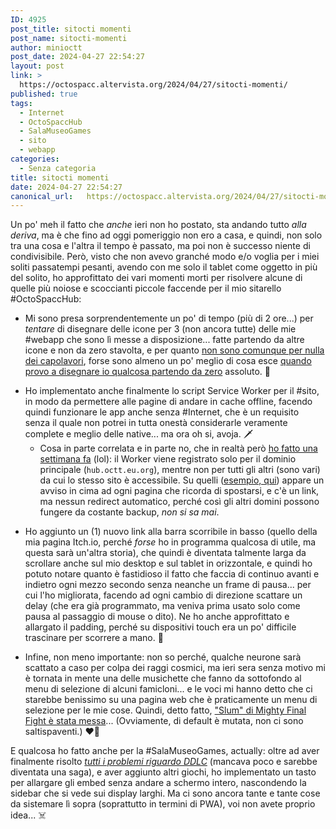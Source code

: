 ```yaml
---
ID: 4925
post_title: sitocti momenti
post_name: sitocti-momenti
author: minioctt
post_date: 2024-04-27 22:54:27
layout: post
link: >
  https://octospacc.altervista.org/2024/04/27/sitocti-momenti/
published: true
tags:
  - Internet
  - OctoSpaccHub
  - SalaMuseoGames
  - sito
  - webapp
categories:
  - Senza categoria
title: sitocti momenti
date: 2024-04-27 22:54:27
canonical_url:   https://octospacc.altervista.org/2024/04/27/sitocti-momenti/
---
```

<!-- wp:paragraph -->
<p>Un po' meh il fatto che <em>anche</em> ieri non ho postato, sta andando tutto <em>alla deriva</em>, ma è che fino ad oggi pomeriggio non ero a casa, e quindi, non solo tra una cosa e l'altra il tempo è passato, ma poi non è successo niente di condivisibile. Però, visto che non avevo granché modo e/o voglia per i miei soliti passatempi pesanti, avendo con me solo il tablet come oggetto in più del solito, ho approfittato dei vari momenti morti per risolvere alcune di quelle più noiose e scoccianti piccole faccende per il mio sitarello #OctoSpaccHub:</p>
<!-- /wp:paragraph -->

<!-- wp:list -->
<ul><!-- wp:list-item -->
<li>Mi sono presa sorprendentemente un po' di tempo (più di 2 ore...) per <em>tentare</em> di disegnare delle icone per 3 (non ancora tutte) delle mie #webapp che sono lì messe a disposizione... fatte partendo da altre icone e non da zero stavolta, e per quanto <a href="https://gitlab.com/octospacc/octospacc.gitlab.io/-/commit/c433bc663543eeddf374bed21bce7006c43cd115">non sono comunque per nulla dei capolavori</a>, forse sono almeno un po' meglio di cosa esce <a href="https://octospacc.altervista.org/2024/03/28/pwgoduriaaaa/">quando provo a disegnare io qualcosa partendo da zero</a> assoluto. 🥲️</li>
<!-- /wp:list-item --></ul>
<!-- /wp:list -->

<!-- wp:list -->
<ul><!-- wp:list-item -->
<li>Ho implementato anche finalmente lo script Service Worker per il #sito, in modo da permettere alle pagine di andare in cache offline, facendo quindi funzionare le app anche senza #Internet, che è un requisito senza il quale non potrei in tutta onestà considerarle veramente complete e meglio delle native... ma ora oh si, avoja. 🗡️<!-- wp:list -->
<ul><!-- wp:list-item -->
<li>Cosa in parte correlata e in parte no, che in realtà però <a href="https://gitlab.com/octospacc/octospacc.gitlab.io/-/commit/87757fbcee643ad3f37bce851e0fc25822964183#59bd975b6a8f87e95826adc4fbedf63faa45ad19">ho fatto una settimana fa</a> (lol): il Worker viene registrato solo per il dominio principale (<code>hub.octt.eu.org</code>), mentre non per tutti gli altri (sono vari) da cui lo stesso sito è accessibile. Su quelli (<a href="https://octospacc.gitlab.io">esempio, qui</a>) appare un avviso in cima ad ogni pagina che ricorda di spostarsi, e c'è un link, ma nessun redirect automatico, perché così gli altri domini possono fungere da costante backup, <em>non si sa mai</em>.</li>
<!-- /wp:list-item --></ul>
<!-- /wp:list --></li>
<!-- /wp:list-item --></ul>
<!-- /wp:list -->

<!-- wp:list -->
<ul><!-- wp:list-item -->
<li>Ho aggiunto un (1) nuovo link alla barra scorribile in basso (quello della mia pagina Itch.io, perché <em>forse</em> ho in programma qualcosa di utile, ma questa sarà un'altra storia), che quindi è diventata talmente larga da scrollare anche sul mio desktop e sul tablet in orizzontale, e quindi ho potuto notare quanto è fastidioso il fatto che faccia di continuo avanti e indietro ogni mezzo secondo senza neanche un frame di pausa... per cui l'ho migliorata, facendo ad ogni cambio di direzione scattare un delay (che era già programmato, ma veniva prima usato solo come pausa al passaggio di mouse o dito). Ne ho anche approfittato e allargato il padding, perché su dispositivi touch era un po' difficile trascinare per scorrere a mano. 💈️</li>
<!-- /wp:list-item --></ul>
<!-- /wp:list -->

<!-- wp:list -->
<ul><!-- wp:list-item -->
<li>Infine, non meno importante: non so perché, qualche neurone sarà scattato a caso per colpa dei raggi cosmici, ma ieri sera senza motivo mi è tornata in mente una delle musichette che fanno da sottofondo al menu di selezione di alcuni famicloni... e le voci mi hanno detto che ci starebbe benissimo su una pagina web che è praticamente un menu di selezione per le mie cose. Quindi, detto fatto, <a href="https://hub.octt.eu.org/">"Slum" di Mighty Final Fight è stata messa</a>... (Ovviamente, di default è mutata, non ci sono saltispaventi.) ❤️‍🔥️</li>
<!-- /wp:list-item --></ul>
<!-- /wp:list -->

<!-- wp:paragraph -->
<p>E qualcosa ho fatto anche per la #SalaMuseoGames, actually: oltre ad aver finalmente risolto <a href="https://octospacc.altervista.org/2024/04/26/doki-doki-pazzia-club/"><em>tutti i problemi riguardo DDLC</em></a> (mancava poco e sarebbe diventata una saga), e aver aggiunto altri giochi, ho implementato un tasto per allargare gli embed senza andare a schermo intero, nascondendo la sidebar che si vede sui display larghi. Ma ci sono ancora tante e tante cose da sistemare lì sopra (soprattutto in termini di PWA), voi non avete proprio idea... ☠️</p>
<!-- /wp:paragraph -->